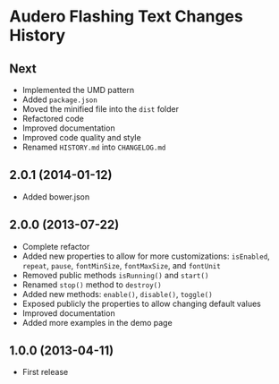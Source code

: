 # Audero Flashing Text Changes History

## Next

* Implemented the UMD pattern
* Added `package.json`
* Moved the minified file into the `dist` folder
* Refactored code
* Improved documentation
* Improved code quality and style
* Renamed `HISTORY.md` into `CHANGELOG.md`

## 2.0.1 (2014-01-12)

* Added bower.json

## 2.0.0 (2013-07-22)

* Complete refactor
* Added new properties to allow for more customizations: `isEnabled`, `repeat`, `pause`, `fontMinSize`, `fontMaxSize`, and `fontUnit`
* Removed public methods `isRunning()` and `start()`
* Renamed `stop()` method to `destroy()`
* Added new methods: `enable()`, `disable()`, `toggle()`
* Exposed publicly the properties to allow changing default values
* Improved documentation
* Added more examples in the demo page

## 1.0.0 (2013-04-11)

* First release